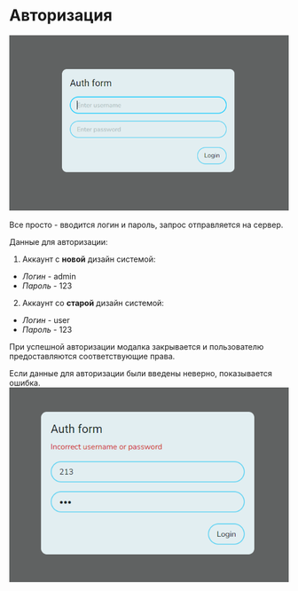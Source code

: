 # Авторизация

![login form](../../public/login-form.png)

Все просто - вводится логин и пароль, запрос отправляется на сервер. 

Данные для авторизации:

1. Аккаунт с **новой** дизайн системой:
* *Логин* - admin 
* *Пароль* - 123 

2. Аккаунт со **старой** дизайн системой:
* *Логин* - user 
* *Пароль* - 123 

При успешной авторизации модалка закрывается и пользователю предоставляются соответствующие права.

Если данные для авторизации были введены неверно, показывается ошибка.
![login-form-error](../../public/login-form-error.png)